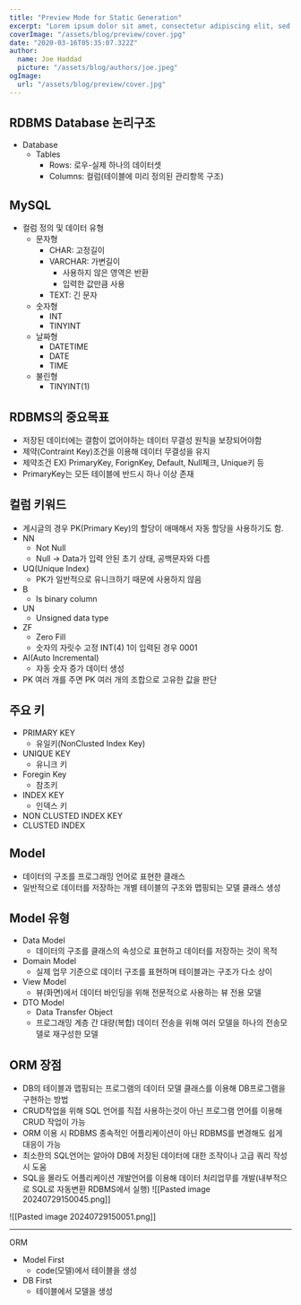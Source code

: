 ```yaml
---
title: "Preview Mode for Static Generation"
excerpt: "Lorem ipsum dolor sit amet, consectetur adipiscing elit, sed do eiusmod tempor incididunt ut labore et dolore magna aliqua. Praesent elementum facilisis leo vel fringilla est ullamcorper eget. At imperdiet dui accumsan sit amet nulla facilities morbi tempus."
coverImage: "/assets/blog/preview/cover.jpg"
date: "2020-03-16T05:35:07.322Z"
author:
  name: Joe Haddad
  picture: "/assets/blog/authors/joe.jpeg"
ogImage:
  url: "/assets/blog/preview/cover.jpg"
---
```

## RDBMS Database 논리구조
- Database
	- Tables
		- Rows: 로우-실제 하나의 데이터셋
		- Columns: 컬럼(테이블에 미리 정의된 관리항목 구조)


## MySQL
- 컬럼 정의 및 데이터 유형
	- 문자형
		- CHAR: 고정길이
		- VARCHAR: 가변길이
			- 사용하지 않은 영역은 반환
			- 입력한 값만큼 사용
		- TEXT: 긴 문자
	- 숫자형
		- INT
		- TINYINT
	- 날짜형
		- DATETIME
		- DATE
		- TIME
	- 불린형
		- TINYINT(1)
 
## RDBMS의 중요목표
- 저장된 데이터에는 결함이 없어야하는 데이터 무결성 원칙을 보장되어야함
- 제약(Contraint Key)조건을 이용해 데이터 무결성을 유지
- 제약조건 EX) PrimaryKey, ForignKey, Default, Null체크, Unique키 등
- PrimaryKey는 모든 테이블에 반드시 하나 이상 존재

## 컬럼 키워드
- 게시글의 경우 PK(Primary Key)의 할당이 애매해서 자동 할당을 사용하기도 함.
- NN
	- Not Null
	- Null -> Data가 입력 안된 초기 상태, 공백문자와 다름
- UQ(Unique Index)
	- PK가 일반적으로 유니크하기 때문에 사용하지 않음
- B
	- Is binary column
- UN
	- Unsigned data type 
- ZF
	- Zero Fill
	- 숫자의 자릿수 고정 INT(4) 1이 입력된 경우 0001
- AI(Auto Incremental)
	- 자동 숫자 증가 데이터 생성
- PK 여러 개를 주면 PK 여러 개의 조합으로 고유한 값을 판단

## 주요 키
- PRIMARY KEY
	- 유일키(NonClusted Index Key)
- UNIQUE KEY
	- 유니크 키
- Foregin Key
	- 참조키
- INDEX KEY
	- 인덱스 키
- NON CLUSTED INDEX KEY
- CLUSTED INDEX

## Model
- 데이터의 구조를 프로그래밍 언어로 표현한 클래스
- 일반적으로 데이터를 저장하는 개별 테이블의 구조와 맵핑되는 모델 클래스 생성

## Model 유형
- Data Model
	- 데이터의 구조를 클래스의 속성으로 표현하고 데이터를 저장하는 것이 목적
- Domain Model
	- 실제 업무 기준으로 데이터 구조를 표현하며 테이블과는 구조가 다소 상이
- View Model
	- 뷰(화면)에서 데이터 바인딩을 위해 전문적으로 사용하는 뷰 전용 모델
- DTO Model
	- Data Transfer Object
	- 프로그래밍 계층 간 대량(복합) 데이터 전송을 위해 여러 모델을 하나의 전송모델로 재구성한 모델

## ORM 장점
- DB의 테이블과 맵핑되는 프로그램의 데이터 모델 클래스를 이용해 DB프로그램을 구현하는 방법
- CRUD작업을 위해 SQL 언어를 직접 사용하는것이 아닌 프로그램 언어를 이용해 CRUD 작업이 가능
- ORM 이용 시 RDBMS 종속적인 어플리케이션이 아닌 RDBMS를 변경해도 쉽게 대응이 가능
- 최소한의 SQL언어는 알아야 DB에 저장된 데이터에 대한 조작이나 고급 쿼리 작성 시 도움
- SQL을 몰라도 어플리케이션 개발언어를 이용해 데이터 처리업무를 개발(내부적으로 SQL로 자동변환 RDBMS에서 실행)
![[Pasted image 20240729150045.png]]

![[Pasted image 20240729150051.png]]


---

ORM
- Model First
	- code(모델)에서 테이블을 생성
- DB First
	- 테이블에서 모델을 생성



